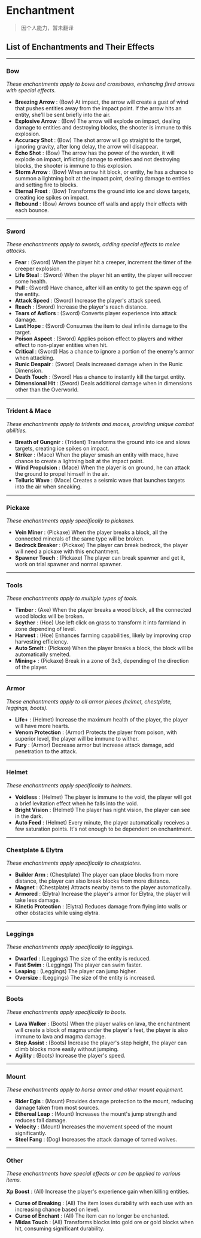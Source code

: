 # Enchantment
> 因个人能力，暂未翻译
## List of Enchantments and Their Effects

* * *

### Bow

_These enchantments apply to bows and crossbows, enhancing fired arrows with special effects._

*   **Breezing Arrow** : (Bow) At impact, the arrow will create a gust of wind that pushes entities away from the impact point. If the arrow hits an entity, she'll be sent briefly into the air.
*   **Explosive Arrow** : (Bow) The arrow will explode on impact, dealing damage to entities and destroying blocks, the shooter is immune to this explosion.
*   **Accuracy Shot** : (Bow) The shot arrow will go straight to the target, ignoring gravity, after long delay, the arrow will disappear.
*   **Echo Shot** : (Bow) The arrow has the power of the warden, it will explode on impact, inflicting damage to entities and not destroying blocks, the shooter is immune to this explosion.
*   **Storm Arrow** : (Bow) When arrow hit block, or entity, he has a chance to summon a lightning bolt at the impact point, dealing damage to entities and setting fire to blocks.
*   **Eternal Frost** : (Bow) Transforms the ground into ice and slows targets, creating ice spikes on impact.
*   **Rebound** : (Bow) Arrows bounce off walls and apply their effects with each bounce.

* * *

### Sword

_These enchantments apply to swords, adding special effects to melee attacks._

*   **Fear** : (Sword) When the player hit a creeper, increment the timer of the creeper explosion.
*   **Life Steal** : (Sword) When the player hit an entity, the player will recover some health.
*   **Pull** : (Sword) Have chance, after kill an entity to get the spawn egg of the entity.
*   **Attack Speed** : (Sword) Increase the player's attack speed.
*   **Reach** : (Sword) Increase the player's reach distance.
*   **Tears of Asflors** : (Sword) Converts player experience into attack damage.
*   **Last Hope** : (Sword) Consumes the item to deal infinite damage to the target.
*   **Poison Aspect** : (Sword) Applies poison effect to players and wither effect to non-player entities when hit.
*   **Critical** : (Sword) Has a chance to ignore a portion of the enemy's armor when attacking.
*   **Runic Despair** : (Sword) Deals increased damage when in the Runic Dimension.
*   **Death Touch** : (Sword) Has a chance to instantly kill the target entity.
*   **Dimensional Hit** : (Sword) Deals additional damage when in dimensions other than the Overworld.

* * *

### Trident & Mace

_These enchantments apply to tridents and maces, providing unique combat abilities._

*   **Breath of Gungnir** : (Trident) Transforms the ground into ice and slows targets, creating ice spikes on impact.
*   **Striker** : (Mace) When the player smash an entity with mace, have chance to create a lightning bolt at the impact point.
*   **Wind Propulsion** : (Mace) When the player is on ground, he can attack the ground to propel himself in the air.
*   **Telluric Wave** : (Mace) Creates a seismic wave that launches targets into the air when sneaking.

* * *

### Pickaxe

_These enchantments apply specifically to pickaxes._

*   **Vein Miner** : (Pickaxe) When the player breaks a block, all the connected minerals of the same type will be broken.
*   **Bedrock Breaker** : (Pickaxe) The player can break bedrock, the player will need a pickaxe with this enchantment.
*   **Spawner Touch** : (Pickaxe) The player can break spawner and get it, work on trial spawner and normal spawner.

* * *

### Tools

_These enchantments apply to multiple types of tools._

*   **Timber** : (Axe) When the player breaks a wood block, all the connected wood blocks will be broken.
*   **Scyther** : (Hoe) Use left click on grass to transform it into farmland in zone depending of level.
*   **Harvest** : (Hoe) Enhances farming capabilities, likely by improving crop harvesting efficiency.
*   **Auto Smelt** : (Pickaxe) When the player breaks a block, the block will be automatically smelted.
*   **Mining+** : (Pickaxe) Break in a zone of 3x3, depending of the direction of the player.

* * *

### Armor

_These enchantments apply to all armor pieces (helmet, chestplate, leggings, boots)._

*   **Life+** : (Helmet) Increase the maximum health of the player, the player will have more hearts.
*   **Venom Protection** : (Armor) Protects the player from poison, with superior level, the player will be immune to wither.
*   **Fury** : (Armor) Decrease armor but increase attack damage, add penetration to the attack.

* * *

### Helmet

_These enchantments apply specifically to helmets._

*   **Voidless** : (Helmet) The player is immune to the void, the player will got a brief levitation effect when he falls into the void.
*   **Bright Vision** : (Helmet) The player has night vision, the player can see in the dark.
*   **Auto Feed** : (Helmet) Every minute, the player automatically receives a few saturation points. It's not enough to be dependent on enchantment.

* * *

### Chestplate & Elytra

_These enchantments apply specifically to chestplates._

*   **Builder Arm** : (Chestplate) The player can place blocks from more distance, the player can also break blocks from more distance.
*   **Magnet** : (Chestplate) Attracts nearby items to the player automatically.
*   **Armored** : (Elytra) Increase the player's armor for Elytra, the player will take less damage.
*   **Kinetic Protection** : (Elytra) Reduces damage from flying into walls or other obstacles while using elytra.

* * *

### Leggings

_These enchantments apply specifically to leggings._

*   **Dwarfed** : (Leggings) The size of the entity is reduced.
*   **Fast Swim** : (Leggings) The player can swim faster.
*   **Leaping** : (Leggings) The player can jump higher.
*   **Oversize** : (Leggings) The size of the entity is increased.

* * *

### Boots

_These enchantments apply specifically to boots._

*   **Lava Walker** : (Boots) When the player walks on lava, the enchantment will create a block of magma under the player's feet, the player is also immune to lava and magma damage.
*   **Step Assist** : (Boots) Increase the player's step height, the player can climb blocks more easily without jumping.
*   **Agility** : (Boots) Increase the player's speed.

* * *

### Mount

_These enchantments apply to horse armor and other mount equipment._

*   **Rider Egis** : (Mount) Provides damage protection to the mount, reducing damage taken from most sources.
*   **Ethereal Leap** : (Mount) Increases the mount's jump strength and reduces fall damage.
*   **Velocity** : (Mount) Increases the movement speed of the mount significantly.
*   **Steel Fang** : (Dog) Increases the attack damage of tamed wolves.

* * *

### Other

_These enchantments have special effects or can be applied to various items._

**Xp Boost** : (All) Increase the player's experience gain when killing entities.

*   **Curse of Breaking** : (All) The item loses durability with each use with an increasing chance based on level.
*   **Curse of Enchant** : (All) The item can no longer be enchanted.
*   **Midas Touch** : (All) Transforms blocks into gold ore or gold blocks when hit, consuming significant durability.